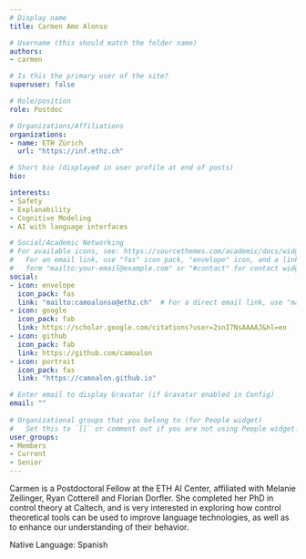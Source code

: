 ```yaml
---
# Display name
title: Carmen Amo Alonso

# Username (this should match the folder name)
authors:
- carmen

# Is this the primary user of the site?
superuser: false

# Role/position
role: Postdoc

# Organizations/Affiliations
organizations:
- name: ETH Zürich
  url: "https://inf.ethz.ch"

# Short bio (displayed in user profile at end of posts)
bio:

interests:
- Safety
- Explanability
- Cognitive Modeling
- AI with language interfaces

# Social/Academic Networking
# For available icons, see: https://sourcethemes.com/academic/docs/widgets/#icons
#   For an email link, use "fas" icon pack, "envelope" icon, and a link in the
#   form "mailto:your-email@example.com" or "#contact" for contact widget.
social:
- icon: envelope
  icon_pack: fas
  link: "mailto:camoalonso@ethz.ch"  # For a direct email link, use "mailto:test@example.org".
- icon: google
  icon_pack: fab
  link: https://scholar.google.com/citations?user=2snI7NsAAAAJ&hl=en
- icon: github
  icon_pack: fab
  link: https://github.com/camoalon
- icon: portrait
  icon_pack: fas
  link: "https://camoalon.github.io"

# Enter email to display Gravatar (if Gravatar enabled in Config)
email: ""
  
# Organizational groups that you belong to (for People widget)
#   Set this to `[]` or comment out if you are not using People widget.  
user_groups:
- Members
- Current
- Senior
---
```


Carmen is a Postdoctoral Fellow at the ETH AI Center, affiliated with Melanie Zeilinger, Ryan Cotterell and Florian Dorfler. She completed her PhD in control theory at Caltech, and is very interested in exploring how control theoretical tools can be used to improve language technologies, as well as to enhance our understanding of their behavior.

Native Language: Spanish

<!-- Animal Form: Grumpy Cat -->

<!-- <img  class="avatar-small" src="grumpy-cat.jpg" style="float: center" /> -->

